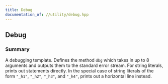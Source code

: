 ```yaml
---
title: Debug
documentation_of: //utility/debug.hpp
---
```


## Debug

### Summary
A debugging template. Defines the method `dbg` which takes in up to $8$ arguments and outputs them to the standard error stream. For
string literals, prints out statements directly. In the special case of string literals of the form `"_h1"`, `"_h2"`, `"_h3"`, and `"_h4"`, prints out a horizontal line instead.